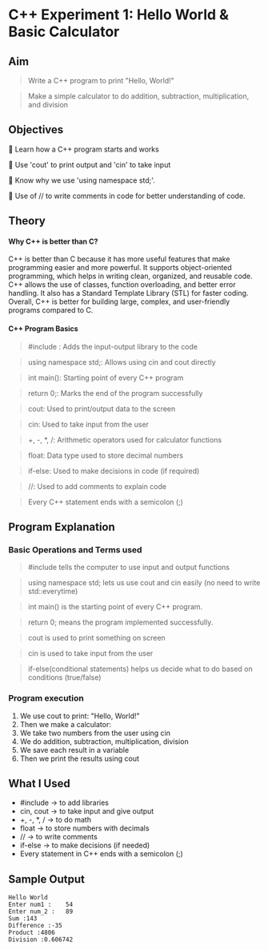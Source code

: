 # C++ Experiment 1: Hello World & Basic Calculator

## Aim
> Write a C++ program to print "Hello, World!"

> Make a simple calculator to do addition, subtraction, multiplication, and division

## Objectives
🔹 Learn how a C++ program starts and works

🔹 Use 'cout' to print output and 'cin' to take input

🔹 Know why we use 'using namespace std;'.

🔹 Use of // to write comments in code for better understanding of code.

## Theory
#### Why C++ is better than C?
C++ is better than C because it has more useful features that make programming easier and more powerful. It supports object-oriented programming, which helps in writing clean, organized, and reusable code. C++ allows the use of classes, function overloading, and better error handling. It also has a Standard Template Library (STL) for faster coding. Overall, C++ is better for building large, complex, and user-friendly programs compared to C.

#### C++ Program Basics 
> #include <iostream>: Adds the input-output library to the code

> using namespace std;: Allows using cin and cout directly

> int main(): Starting point of every C++ program

> return 0;: Marks the end of the program successfully

> cout: Used to print/output data to the screen

> cin: Used to take input from the user

> +, -, *, /: Arithmetic operators used for calculator functions

> float: Data type used to store decimal numbers

> if-else: Used to make decisions in code (if required)

> //: Used to add comments to explain code

> Every C++ statement ends with a semicolon (;)

## Program Explanation
### Basic Operations and Terms used
> #include <iostream> tells the computer to use input and output functions

> using namespace std; lets us use cout and cin easily (no need to write std::everytime)

> int main() is the starting point of every C++ program.

> return 0; means the program implemented successfully.

> cout is used to print something on screen

> cin is used to take input from the user

> if-else(conditional statements) helps us decide what to do based on conditions (true/false)

### Program execution 
1) We use cout to print: "Hello, World!"
2) Then we make a calculator:
3) We take two numbers from the user using cin
4) We do addition, subtraction, multiplication, division
5) We save each result in a variable
6) Then we print the results using cout

## What I Used
- #include → to add libraries
- cin, cout → to take input and give output
- +, -, *, / → to do math
- float → to store numbers with decimals
- // → to write comments
- if-else → to make decisions (if needed)
- Every statement in C++ ends with a semicolon (;)
 
## Sample Output
```
Hello World
Enter num1 :	54
Enter num_2 :	89
Sum :143
Difference :-35
Product :4806
Division :0.606742
```
